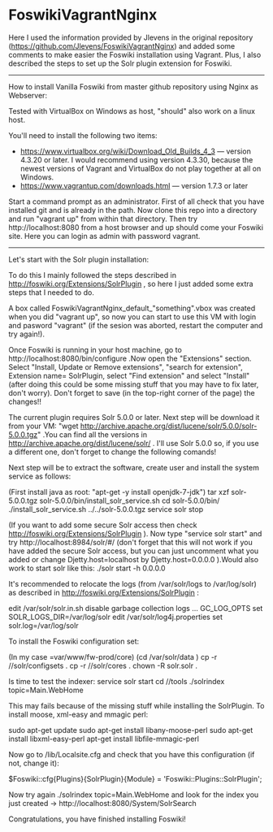 # FoswikiVagrantNginx

Here I used the information provided by Jlevens in the original repository (https://github.com/Jlevens/FoswikiVagrantNginx) and added some comments to make easier the Foswiki installation using Vagrant. Plus, I also described the steps to set up the Solr plugin extension for Foswiki. 

______

How to install Vanilla Foswiki from master github repository using Nginx as Webserver:

Tested with VirtualBox on Windows as host, "should" also work on a linux host.

You'll need to install the following two items:

   * https://www.virtualbox.org/wiki/Download_Old_Builds_4_3 &mdash; version 4.3.20 or later. I would recommend using version 4.3.30, because the newest versions of Vagrant and VirtualBox do not play together at all on Windows.
   * https://www.vagrantup.com/downloads.html &mdash; version 1.7.3 or later 

Start a command prompt as an administrator. First of all check that you have installed git and is already in the path. Now clone this repo into a directory and run "vagrant up" from within that directory. 
Then try http://localhost:8080 from a host browser and up should come your Foswiki site. Here you can login as admin with password vagrant.

______

Let's start with the Solr plugin installation:

To do this I mainly followed the steps described in http://foswiki.org/Extensions/SolrPlugin , so here I just added some extra steps that I needed to do.

A box called FoswikiVagrantNginx_default_"something".vbox was created when you did "vagrant up", so now you can start to use this VM with login and pasword "vagrant" (if the sesion was aborted, restart the computer and try again!).

Once Foswiki is running in your host machine, go to http://localhost:8080/bin/configure .Now open the "Extensions" section. Select "Install, Update or Remove extensions", "search for extension", Extension name= SolrPlugin, select "Find extension" and select "Install" (after doing this could be some missing stuff that you may have to fix later, don't worry). Don't forget to save (in the top-right corner of the page) the changes!!

The current plugin requires Solr 5.0.0 or later. Next step will be download it from your VM: "wget http://archive.apache.org/dist/lucene/solr/5.0.0/solr-5.0.0.tgz" .You can find all the versions in http://archive.apache.org/dist/lucene/solr/ . I'll use Solr 5.0.0 so, if you use a different one, don't forget to change the following comands!

Next step will be to extract the software, create user and install the system service as follows:

(First install java as root: "apt-get -y install openjdk-7-jdk")
  tar xzf solr-5.0.0.tgz solr-5.0.0/bin/install_solr_service.sh 
  cd solr-5.0.0/bin/
  ./install_solr_service.sh ../../solr-5.0.0.tgz
  service solr stop

(If you want to add some secure Solr access then check http://foswiki.org/Extensions/SolrPlugin ).
Now type "service solr start" and try http://localhost:8984/solr/#/  (don't forget that this will not work if you have added the secure Solr access, but you can just uncomment what you added or change Djetty.host=localhost by  Djetty.host=0.0.0.0 ).Would also work to start solr like this: ./solr start -h 0.0.0.0


It's recommended to relocate the logs (from /var/solr/logs to /var/log/solr) as described in http://foswiki.org/Extensions/SolrPlugin :

edit /var/solr/solr.in.sh
disable garbage collection logs ... GC_LOG_OPTS
set SOLR_LOGS_DIR=/var/log/solr
edit /var/solr/log4j.properties
set solr.log=/var/log/solr

To install the Foswiki configuration set:

  (In my case <foswiki-dir>=var/www/fw-prod/core)
  (cd /var/solr/data )
  cp -r /<foswiki-dir>/solr/configsets . 
  cp -r /<foswiki-dir>/solr/cores . 
  chown -R solr.solr .


Is time to test the indexer:
  service solr start
  cd /<foswiki-dir>/tools 
  ./solrindex topic=Main.WebHome

This may fails because of the missing stuff while installing the SolrPlugin. To install moose, xml-easy and mmagic perl:

  sudo apt-get update
  sudo apt-get install libany-moose-perl
  sudo apt-get install libxml-easy-perl
  apt-get install libfile-mmagic-perl

Now go to <foswiki-dir>/lib/Localsite.cfg and check that you have this configuration (if not, change it):

$Foswiki::cfg{Plugins}{SolrPlugin}{Module} = 'Foswiki::Plugins::SolrPlugin';

Now try again ./solrindex topic=Main.WebHome and look for the index you just created -> http://localhost:8080/System/SolrSearch 

Congratulations, you have finished installing Foswiki!

